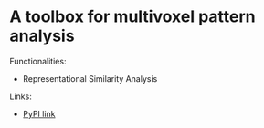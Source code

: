 # A toolbox for multivoxel pattern analysis


Functionalities: 
- Representational Similarity Analysis


Links: 
- <a href="https://pypi.python.org/pypi?%3Aaction=pkg_edit&name=qmvpa">PyPI link</a>
